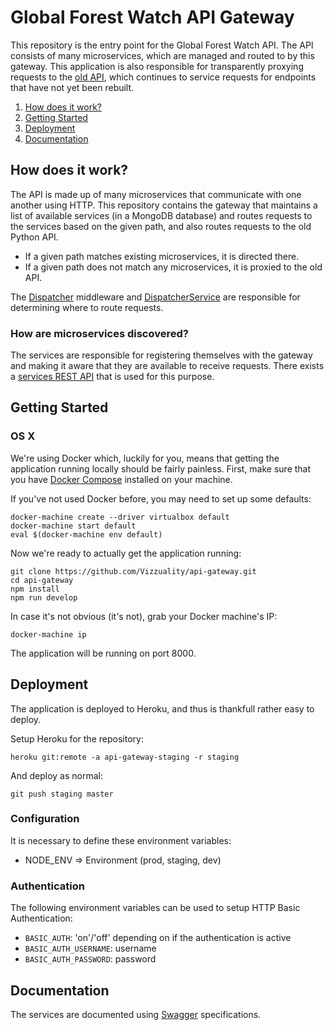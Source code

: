 # Global Forest Watch API Gateway

This repository is the entry point for the Global Forest Watch API. The
API consists of many microservices, which are managed and routed to by
this gateway. This application is also responsible for transparently
proxying requests to the [old API](https://github.com/wri/gfw-api),
which continues to service requests for endpoints that have not yet been
rebuilt.

1. [How does it work?](#how-does-it-work)
2. [Getting Started](#getting-started)
3. [Deployment](#deployment)
4. [Documentation](#documentation)

## How does it work?

The API is made up of many microservices that communicate with one
another using HTTP. This repository contains the gateway that maintains
a list of available services (in a MongoDB database) and routes requests
to the services based on the given path, and also routes requests to the
old Python API.

* If a given path matches existing microservices, it is directed there.
* If a given path does not match any microservices, it is proxied to the old API.

The [Dispatcher](app/src/routes/dispatcherRouter.js) middleware and
[DispatcherService](app/src/services/dispatcherService.js) are
responsible for determining where to route requests.

### How are microservices discovered?

The services are responsible for registering themselves with the gateway
and making it aware that they are available to receive requests. There
exists a [services REST API](docs/service_registry.md) that is used for
this purpose.

## Getting Started

### OS X

We're using Docker which, luckily for you, means that getting the
application running locally should be fairly painless. First, make sure
that you have [Docker Compose](https://docs.docker.com/compose/install/)
installed on your machine.

If you've not used Docker before, you may need to set up some defaults:

```
docker-machine create --driver virtualbox default
docker-machine start default
eval $(docker-machine env default)
```

Now we're ready to actually get the application running:

```
git clone https://github.com/Vizzuality/api-gateway.git
cd api-gateway
npm install
npm run develop
```

In case it's not obvious (it's not), grab your Docker machine's IP:

```
docker-machine ip
```

The application will be running on port 8000.

## Deployment

The application is deployed to Heroku, and thus is thankfull rather easy
to deploy.

Setup Heroku for the repository:

```
heroku git:remote -a api-gateway-staging -r staging
```

And deploy as normal:

```
git push staging master
```

### Configuration

It is necessary to define these environment variables:

* NODE_ENV => Environment (prod, staging, dev)

### Authentication

The following environment variables can be used to setup HTTP Basic
Authentication:

* `BASIC_AUTH`: 'on'/'off' depending on if the authentication is active
* `BASIC_AUTH_USERNAME`: username
* `BASIC_AUTH_PASSWORD`: password

## Documentation

The services are documented using [Swagger](http://swagger.io/) specifications.
